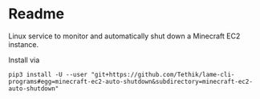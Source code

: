 # Readme

Linux service to monitor and automatically shut down a Minecraft EC2 instance.

Install via

```
pip3 install -U --user "git+https://github.com/Tethik/lame-cli-programs#egg=minecraft-ec2-auto-shutdown&subdirectory=minecraft-ec2-auto-shutdown"
```
